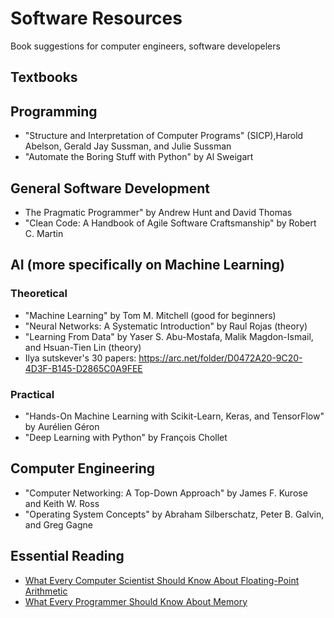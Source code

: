 # Software Resources
Book suggestions for computer engineers, software developelers

## Textbooks
## Programming
* "Structure and Interpretation of Computer Programs" (SICP),Harold Abelson, Gerald Jay Sussman, and Julie Sussman
* "Automate the Boring Stuff with Python" by Al Sweigart

## General Software Development 
* The Pragmatic Programmer" by Andrew Hunt and David Thomas
* "Clean Code: A Handbook of Agile Software Craftsmanship" by Robert C. Martin 

## AI (more specifically on Machine Learning)

### Theoretical
* "Machine Learning" by Tom M. Mitchell  (good for beginners)
* "Neural Networks: A Systematic Introduction" by Raul Rojas (theory)
* "Learning From Data" by Yaser S. Abu-Mostafa, Malik Magdon-Ismail, and Hsuan-Tien Lin (theory)
* Ilya sutskever's 30 papers: https://arc.net/folder/D0472A20-9C20-4D3F-B145-D2865C0A9FEE

### Practical
* "Hands-On Machine Learning with Scikit-Learn, Keras, and TensorFlow" by Aurélien Géron
* "Deep Learning with Python" by François Chollet 

## Computer Engineering
* "Computer Networking: A Top-Down Approach" by James F. Kurose and Keith W. Ross
* "Operating System Concepts" by Abraham Silberschatz, Peter B. Galvin, and Greg Gagne 

## Essential Reading
* [What Every Computer Scientist Should Know About Floating-Point Arithmetic](https://docs.oracle.com/cd/E19957-01/806-3568/ncg_goldberg.html)
* [What Every Programmer Should Know About Memory](https://people.freebsd.org/~lstewart/articles/cpumemory.pdf)
